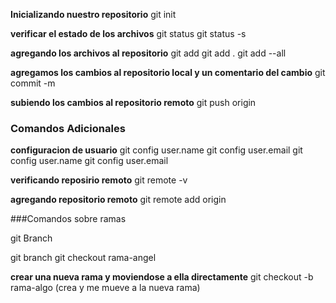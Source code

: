 **Inicializando nuestro repositorio**
git init

**verificar el estado de los archivos**
git status
git status -s

**agregando los archivos al repositorio**
git add <nombrearchivo>
git add .
git add --all

**agregamos los cambios al repositorio local y un comentario del cambio**
git commit -m <comentario>

**subiendo los cambios al repositorio remoto**
git push origin <ramaprincipal>

### Comandos Adicionales
**configuracion de usuario**
git config user.name
git config user.email
git config user.name <usuariogithub>
git config user.email <correogithub>

**verificando reposirio remoto**
git remote -v

**agregando repositorio remoto**
git remote add origin <enlacerepositoriogithub>

###Comandos sobre ramas

git Branch

git branch <nueva-rama>
git checkout rama-angel

**crear una nueva rama y moviendose a ella directamente**
git checkout -b rama-algo (crea y me mueve a la nueva rama)